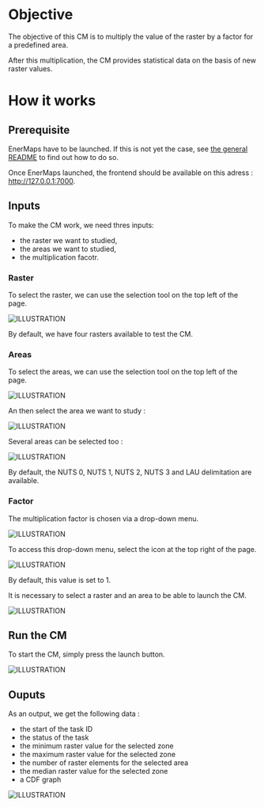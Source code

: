 # Objective

The objective of this CM is to multiply the value of the raster by a factor for a predefined area.

After this multiplication, the CM provides statistical data on the basis of new raster values. 


# How it works 

## Prerequisite

EnerMaps have to be launched.
If this is not yet the case, see [the general README](../../README.md) to find out how to do so.

Once EnerMaps launched, the frontend should be available on this adress : http://127.0.0.1:7000.

## Inputs 

To make the CM work, we need thres inputs:
* the raster we want to studied,
* the areas we want to studied,
* the multiplication facotr.

### Raster
To select the raster, we can use the selection tool on the top left of the page.

![ILLUSTRATION](../../../Capture1.PNG)

By default, we have four rasters available to test the CM.

### Areas 
To select the areas, we can use the selection tool on the top left of the page.

![ILLUSTRATION](../../../Capture1.PNG)

An then select the area we want to study :

![ILLUSTRATION](../../../Capture7.PNG)

Several areas can be selected too :

![ILLUSTRATION](../../../Capture8.PNG)

By default, the NUTS 0, NUTS 1, NUTS 2, NUTS 3 and LAU delimitation are available.

### Factor

The multiplication factor is chosen via a drop-down menu.

![ILLUSTRATION](../../../Capture4.PNG)

To access this drop-down menu, select the icon at the top right of the page.

![ILLUSTRATION](../../../Capture2.PNG)

By default, this value is set to 1.

It is necessary to select a raster and an area to be able to launch the CM.

![ILLUSTRATION](../../../Capture5.PNG)

## Run the CM

To start the CM, simply press the launch button.

![ILLUSTRATION](../../../Capture9.PNG)

## Ouputs

As an output, we get the following data :
* the start of the task ID
* the status of the task
* the minimum raster value for the selected zone
* the maximum raster value for the selected zone
* the number of raster elements for the selected area
* the median raster value for the selected zone
* a CDF graph 
 
![ILLUSTRATION](../../../Capture10.PNG)